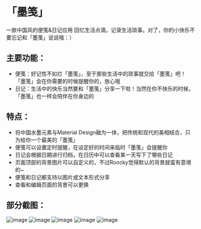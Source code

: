 # 「墨笺」
一款中国风的便笺&日记应用
回忆生活点滴，记录生活琐事。对了，你的小快乐不要忘记和「墨笺」说说哦：）

## 主要功能：

 - 便笺：好记性不如烂「墨笺」，至于那些生活中的琐事就交给「墨笺」吧！「墨笺」会在你需要的时候提醒你的，放心哦
 - 日记：生活中的快乐当然要和「墨笺」分享一下啦！当然在你不快乐的时候，「墨笺」也一样会陪伴在你身边的

## 特点：

 - 将中国水墨元素与Material Design融为一体，把传统和现代的美相结合，只为给你一个最美的「墨笺」
 - 便笺可以设置定时提醒，在设定好的时间来临时「墨笺」会提醒你
 - 日记会根据日期进行归档，在日历中可以查看某一天写下了哪些日记
 - 页面顶部的背景图片可以自定义的，不过Roocky觉得默认的背景就蛮有意境的~
 - 便笺和日记都支持以图片或文本形式分享
 - 查看和编辑页面的背景可以更换

## 部分截图：

![image](https://raw.githubusercontent.com/xroocky/MoJian/master/Screenshots/a.png)
![image](https://raw.githubusercontent.com/xroocky/MoJian/master/Screenshots/b.png)
![image](https://raw.githubusercontent.com/xroocky/MoJian/master/Screenshots/c.png)
![image](https://raw.githubusercontent.com/xroocky/MoJian/master/Screenshots/d.png)
![image](https://raw.githubusercontent.com/xroocky/MoJian/master/Screenshots/e.png)
